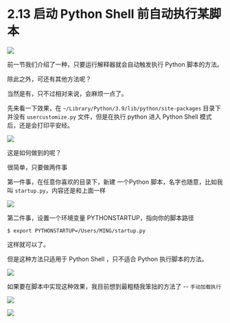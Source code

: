 # 2.13 启动 Python Shell 前自动执行某脚本
![](http://image.iswbm.com/20200804124133.png)

前一节我们介绍了一种，只要运行解释器就会自动触发执行 Python 脚本的方法。

除此之外，可还有其他方法呢？

当然是有，只不过相对来说，会麻烦一点了。

先来看一下效果，在 `~/Library/Python/3.9/lib/python/site-packages` 目录下并没有 `usercustomize.py` 文件，但是在执行 python 进入 Python Shell 模式后，还是会打印平安经。

![](http://image.iswbm.com/20200801225652.png)

这是如何做到的呢？

很简单，只要做两件事

第一件事，在任意你喜欢的目录下，新建 一个Python 脚本，名字也随意，比如我叫 `startup.py`，内容还是和上面一样

![](http://image.iswbm.com/20200801221413.png)

第二件事，设置一个环境变量 PYTHONSTARTUP，指向你的脚本路径

```shell
$ export PYTHONSTARTUP=/Users/MING/startup.py
```

这样就可以了。

但是这种方法只适用于 Python Shell ，只不适合 Python 执行脚本的方法。

![](http://image.iswbm.com/20200801230230.png)

如果要在脚本中实现这种效果，我目前想到最粗糙我笨拙的方法了 -- `手动加载执行`

![](http://image.iswbm.com/20200801230503.png)

![](http://image.iswbm.com/20200607174235.png)

